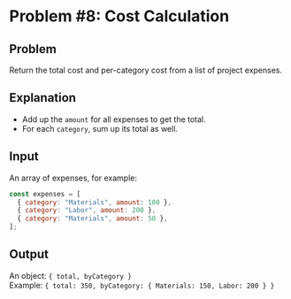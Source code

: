 # Problem #8: Cost Calculation

## Problem

Return the total cost and per-category cost from a list of project expenses.

## Explanation

- Add up the `amount` for all expenses to get the total.
- For each `category`, sum up its total as well.

## Input

An array of expenses, for example:

```js
const expenses = [
  { category: "Materials", amount: 100 },
  { category: "Labor", amount: 200 },
  { category: "Materials", amount: 50 },
];
```

## Output

An object: `{ total, byCategory }`  
Example: `{ total: 350, byCategory: { Materials: 150, Labor: 200 } }`
